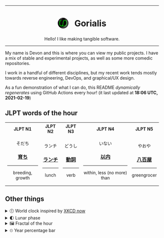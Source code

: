 ***

<h1 align="center">
<sub>
    <img src="readme/resources/avatar.png" height="36">
</sub>
&nbsp;
Gorialis
</h1>
<p align="center">
Hello! I like making tangible software.
</p>

***

My name is Devon and this is where you can view my public projects. I have a mix of stable and experimental projects, as well as some more comedic repositories.

I work in a handful of different disciplines, but my recent work tends mostly towards reverse engineering, DevOps, and graphical/UX design.

As a fun demonstration of what I can do, this README *dynamically regenerates* using GitHub Actions every hour! (it last updated at **18:06 UTC, 2021-02-19**)

<h2>JLPT words of the hour</h2>
<table>
    <tr>
        <th>JLPT N1</th>
        <th>JLPT N2</th>
        <th>JLPT N3</th>
        <th>JLPT N4</th>
        <th>JLPT N5</th>
    </tr>
    <tr>
        <td>
            <p align="center">そだち</p>
            <h3 align="center"><b><a href="https://jisho.org/search/%E8%82%B2%E3%81%A1">育ち</a></b></h3>
            <hr>
            <p align="center">breeding,<wbr> growth</p>
        </td>
        <td>
            <p align="center">ランチ</p>
            <h3 align="center"><b><a href="https://jisho.org/search/%E3%83%A9%E3%83%B3%E3%83%81">ランチ</a></b></h3>
            <hr>
            <p align="center">lunch</p>
        </td>
        <td>
            <p align="center">どうし</p>
            <h3 align="center"><b><a href="https://jisho.org/search/%E5%8B%95%E8%A9%9E">動詞</a></b></h3>
            <hr>
            <p align="center">verb</p>
        </td>
        <td>
            <p align="center">いない</p>
            <h3 align="center"><b><a href="https://jisho.org/search/%E4%BB%A5%E5%86%85">以内</a></b></h3>
            <hr>
            <p align="center">within,<wbr> less (no more) than</p>
        </td>
        <td>
            <p align="center">やおや</p>
            <h3 align="center"><b><a href="https://jisho.org/search/%E5%85%AB%E7%99%BE%E5%B1%8B">八百屋</a></b></h3>
            <hr>
            <p align="center">greengrocer</p>
        </td>
    </tr>
</table>

<h2>Other things</h2>
<details>
<summary>🕕  World clock inspired by <a href="https://xkcd.com/now">XKCD now</a></summary>

> <img src="generated/now.png" width="512">

</details>
<details>
<summary>🌓 Lunar phase</summary>

The moon is approximately 29.18% through its phase (First Quarter).

</details>
<details>
<summary>&#x1f5bc; Fractal of the hour</summary>

> <img src="generated/fractal.png" width="512">

</details>
<details>
<summary>&#x23f2; Year percentage bar</summary>
<pre><code>2021 [██▁▁▁▁▁▁▁▁▁▁▁▁▁▁▁▁▁▁] 13.63%</code></pre>
</details>
